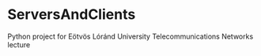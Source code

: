 # ServersAndClients

Python project for Eötvös Lóránd University Telecommunications Networks lecture